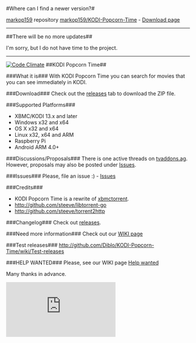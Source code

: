 #Where can I find a newer version?#

[markop159](https://github.com/markop159) repository [markop159/KODI-Popcorn-Time](https://github.com/markop159/KODI-Popcorn-Time) - [Download page](https://github.com/markop159/KODI-Popcorn-Time/wiki/Download)

<hr>

##There will be no more updates##

I'm sorry, but I do not have time to the project.

<hr>

[![Code Climate](https://codeclimate.com/github/Diblo/KODI-Popcorn-Time/badges/gpa.svg)](https://codeclimate.com/github/Diblo/KODI-Popcorn-Time)
##KODI Popcorn Time##

###What it is###
With KODI Popcorn Time you can search for movies that you can see immediately in KODI.

###Download###
Check out the [releases](http://github.com/Diblo/KODI-Popcorn-Time/releases) tab to download the ZIP file.

###Supported Platforms###
* XBMC/KODI 13.x and later
* Windows x32 and x64
* OS X x32 and x64
* Linux x32, x64 and ARM
* Raspberry Pi
* Android ARM 4.0+

###Discussions/Proposals###
There is one active threads on [tvaddons.ag](http://forums.tvaddons.ag/threads/32586-KODI-Popcorn-Time?p=271031). However, proposals may also be posted under [Issues](http://github.com/Diblo/KODI-Popcorn-Time/issues).

###Issues###
Please, file an issue :) - [Issues](http://github.com/Diblo/KODI-Popcorn-Time/issues)

###Credits###
* KODI Popcorn Time is a rewrite of [xbmctorrent](http://github.com/steeve/xbmctorrent).
* http://github.com/steeve/libtorrent-go
* http://github.com/steeve/torrent2http

###Changelog###
Check out [releases](http://github.com/Diblo/KODI-Popcorn-Time/releases).

###Need more information###
Check out our [WIKI page](http://github.com/Diblo/KODI-Popcorn-Time/wiki/Welcome-to-the-KODI-Popcorn-Time-wiki!)

###Test releases###
http://github.com/Diblo/KODI-Popcorn-Time/wiki/Test-releases

###HELP WANTED###
Please, see our WIKI page [Help wanted](http://github.com/Diblo/KODI-Popcorn-Time/wiki/Help-wanted)

Many thanks in advance.

[![Analytics](https://ga-beacon.appspot.com/UA-63872919-1/KODI-Popcorn-Time/readme.md)](https://github.com/igrigorik/ga-beacon)
